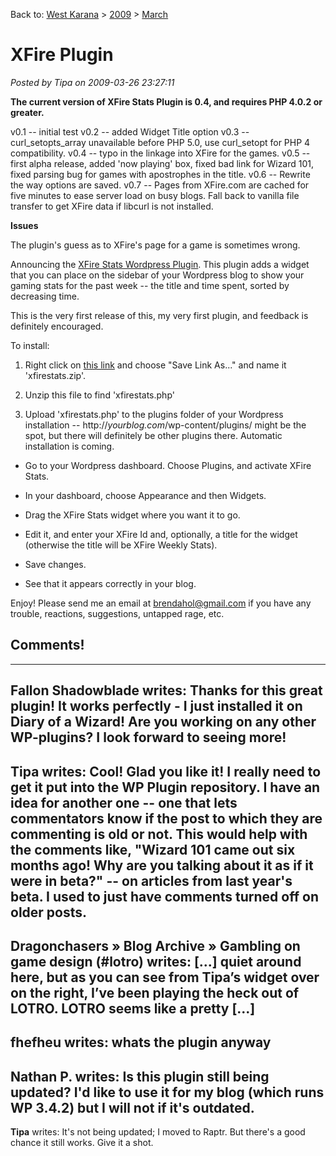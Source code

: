 Back to: [West Karana](/posts/westkarana.md) > [2009](/posts/2009/westkarana.md) > [March](./westkarana.md)
# XFire Plugin

*Posted by Tipa on 2009-03-26 23:27:11*

**The current version of XFire Stats Plugin is 0.4, and requires PHP 4.0.2 or greater.**

v0.1 -- initial test
v0.2 -- added Widget Title option
v0.3 -- curl\_setopts\_array unavailable before PHP 5.0, use curl\_setopt for PHP 4 compatibility.
v0.4 -- typo in the linkage into XFire for the games.
v0.5 -- first alpha release, added 'now playing' box, fixed bad link for Wizard 101, fixed parsing bug for games with apostrophes in the title.
v0.6 -- Rewrite the way options are saved.
v0.7 -- Pages from XFire.com are cached for five minutes to ease server load on busy blogs. Fall back to vanilla file transfer to get XFire data if libcurl is not installed.

**Issues**

The plugin's guess as to XFire's page for a game is sometimes wrong.

Announcing the [XFire Stats Wordpress Plugin](../../../uploads/2009/03/xfirestats.zip). This plugin adds a widget that you can place on the sidebar of your Wordpress blog to show your gaming stats for the past week -- the title and time spent, sorted by decreasing time.

This is the very first release of this, my very first plugin, and feedback is definitely encouraged.

To install:
1. Right click on [this link](../../../uploads/2009/03/xfirestats.zip) and choose "Save Link As..." and name it 'xfirestats.zip'.

3. Unzip this file to find 'xfirestats.php'

5. Upload 'xfirestats.php' to the plugins folder of your Wordpress installation -- http://*yourblog.com*/wp-content/plugins/ might be the spot, but there will definitely be other plugins there. Automatic installation is coming.
- Go to your Wordpress dashboard. Choose Plugins, and activate XFire Stats.

- In your dashboard, choose Appearance and then Widgets.

- Drag the XFire Stats widget where you want it to go.

- Edit it, and enter your XFire Id and, optionally, a title for the widget (otherwise the title will be XFire Weekly Stats).

- Save changes.

- See that it appears correctly in your blog.




Enjoy! Please send me an email at brendahol@gmail.com if you have any trouble, reactions, suggestions, untapped rage, etc.
## Comments!
---
**Fallon Shadowblade** writes: Thanks for this great plugin! It works perfectly - I just installed it on Diary of a Wizard! Are you working on any other WP-plugins? I look forward to seeing more!
---
**Tipa** writes: Cool! Glad you like it! I really need to get it put into the WP Plugin repository. I have an idea for another one -- one that lets commentators know if the post to which they are commenting is old or not. This would help with the comments like, "Wizard 101 came out six months ago! Why are you talking about it as if it were in beta?" -- on articles from last year's beta. I used to just have comments turned off on older posts.
---
**Dragonchasers &raquo; Blog Archive &raquo; Gambling on game design (#lotro)** writes: [...] quiet around here, but as you can see from Tipa’s widget over on the right, I’ve been playing the heck out of LOTRO. LOTRO seems like a pretty [...]
---
**fhefheu** writes: whats the plugin anyway
---
**Nathan P.** writes: Is this plugin still being updated? I'd like to use it for my blog (which runs WP 3.4.2) but I will not if it's outdated.
---
**Tipa** writes: It's not being updated; I moved to Raptr. But there's a good chance it still works. Give it a shot.
